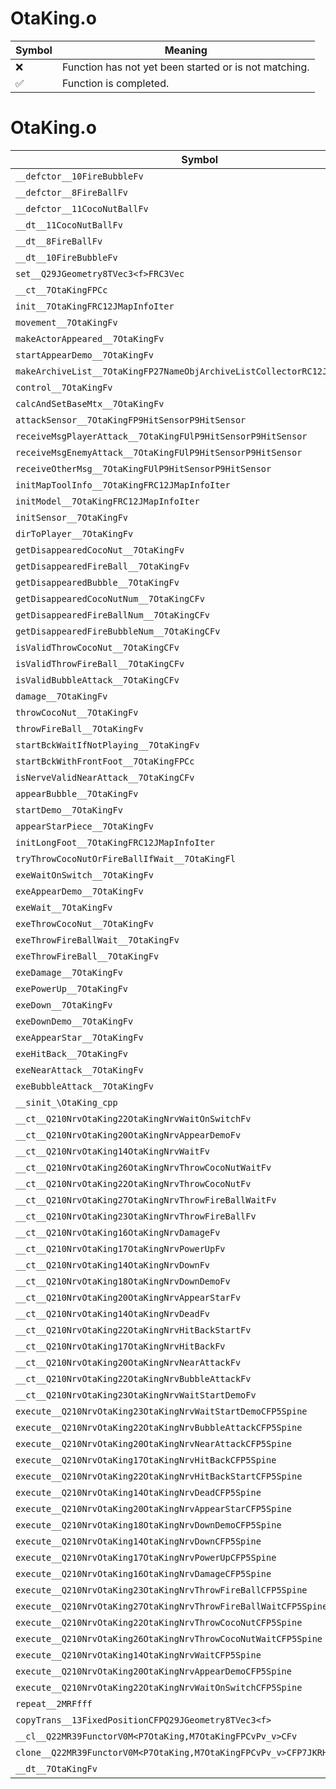 # OtaKing.o
| Symbol | Meaning 
| ------------- | ------------- 
| :x: | Function has not yet been started or is not matching. 
| :white_check_mark: | Function is completed. 


# OtaKing.o
| Symbol | Decompiled? |
| ------------- | ------------- |
| `__defctor__10FireBubbleFv` | :x: |
| `__defctor__8FireBallFv` | :x: |
| `__defctor__11CocoNutBallFv` | :x: |
| `__dt__11CocoNutBallFv` | :x: |
| `__dt__8FireBallFv` | :x: |
| `__dt__10FireBubbleFv` | :x: |
| `set__Q29JGeometry8TVec3<f>FRC3Vec` | :x: |
| `__ct__7OtaKingFPCc` | :x: |
| `init__7OtaKingFRC12JMapInfoIter` | :x: |
| `movement__7OtaKingFv` | :x: |
| `makeActorAppeared__7OtaKingFv` | :x: |
| `startAppearDemo__7OtaKingFv` | :x: |
| `makeArchiveList__7OtaKingFP27NameObjArchiveListCollectorRC12JMapInfoIter` | :x: |
| `control__7OtaKingFv` | :x: |
| `calcAndSetBaseMtx__7OtaKingFv` | :x: |
| `attackSensor__7OtaKingFP9HitSensorP9HitSensor` | :x: |
| `receiveMsgPlayerAttack__7OtaKingFUlP9HitSensorP9HitSensor` | :x: |
| `receiveMsgEnemyAttack__7OtaKingFUlP9HitSensorP9HitSensor` | :x: |
| `receiveOtherMsg__7OtaKingFUlP9HitSensorP9HitSensor` | :x: |
| `initMapToolInfo__7OtaKingFRC12JMapInfoIter` | :x: |
| `initModel__7OtaKingFRC12JMapInfoIter` | :x: |
| `initSensor__7OtaKingFv` | :x: |
| `dirToPlayer__7OtaKingFv` | :x: |
| `getDisappearedCocoNut__7OtaKingFv` | :x: |
| `getDisappearedFireBall__7OtaKingFv` | :x: |
| `getDisappearedBubble__7OtaKingFv` | :x: |
| `getDisappearedCocoNutNum__7OtaKingCFv` | :x: |
| `getDisappearedFireBallNum__7OtaKingCFv` | :x: |
| `getDisappearedFireBubbleNum__7OtaKingCFv` | :x: |
| `isValidThrowCocoNut__7OtaKingCFv` | :x: |
| `isValidThrowFireBall__7OtaKingCFv` | :x: |
| `isValidBubbleAttack__7OtaKingCFv` | :x: |
| `damage__7OtaKingFv` | :x: |
| `throwCocoNut__7OtaKingFv` | :x: |
| `throwFireBall__7OtaKingFv` | :x: |
| `startBckWaitIfNotPlaying__7OtaKingFv` | :x: |
| `startBckWithFrontFoot__7OtaKingFPCc` | :x: |
| `isNerveValidNearAttack__7OtaKingCFv` | :x: |
| `appearBubble__7OtaKingFv` | :x: |
| `startDemo__7OtaKingFv` | :x: |
| `appearStarPiece__7OtaKingFv` | :x: |
| `initLongFoot__7OtaKingFRC12JMapInfoIter` | :x: |
| `tryThrowCocoNutOrFireBallIfWait__7OtaKingFl` | :x: |
| `exeWaitOnSwitch__7OtaKingFv` | :x: |
| `exeAppearDemo__7OtaKingFv` | :x: |
| `exeWait__7OtaKingFv` | :x: |
| `exeThrowCocoNut__7OtaKingFv` | :x: |
| `exeThrowFireBallWait__7OtaKingFv` | :x: |
| `exeThrowFireBall__7OtaKingFv` | :x: |
| `exeDamage__7OtaKingFv` | :x: |
| `exePowerUp__7OtaKingFv` | :x: |
| `exeDown__7OtaKingFv` | :x: |
| `exeDownDemo__7OtaKingFv` | :x: |
| `exeAppearStar__7OtaKingFv` | :x: |
| `exeHitBack__7OtaKingFv` | :x: |
| `exeNearAttack__7OtaKingFv` | :x: |
| `exeBubbleAttack__7OtaKingFv` | :x: |
| `__sinit_\OtaKing_cpp` | :x: |
| `__ct__Q210NrvOtaKing22OtaKingNrvWaitOnSwitchFv` | :x: |
| `__ct__Q210NrvOtaKing20OtaKingNrvAppearDemoFv` | :x: |
| `__ct__Q210NrvOtaKing14OtaKingNrvWaitFv` | :x: |
| `__ct__Q210NrvOtaKing26OtaKingNrvThrowCocoNutWaitFv` | :x: |
| `__ct__Q210NrvOtaKing22OtaKingNrvThrowCocoNutFv` | :x: |
| `__ct__Q210NrvOtaKing27OtaKingNrvThrowFireBallWaitFv` | :x: |
| `__ct__Q210NrvOtaKing23OtaKingNrvThrowFireBallFv` | :x: |
| `__ct__Q210NrvOtaKing16OtaKingNrvDamageFv` | :x: |
| `__ct__Q210NrvOtaKing17OtaKingNrvPowerUpFv` | :x: |
| `__ct__Q210NrvOtaKing14OtaKingNrvDownFv` | :x: |
| `__ct__Q210NrvOtaKing18OtaKingNrvDownDemoFv` | :x: |
| `__ct__Q210NrvOtaKing20OtaKingNrvAppearStarFv` | :x: |
| `__ct__Q210NrvOtaKing14OtaKingNrvDeadFv` | :x: |
| `__ct__Q210NrvOtaKing22OtaKingNrvHitBackStartFv` | :x: |
| `__ct__Q210NrvOtaKing17OtaKingNrvHitBackFv` | :x: |
| `__ct__Q210NrvOtaKing20OtaKingNrvNearAttackFv` | :x: |
| `__ct__Q210NrvOtaKing22OtaKingNrvBubbleAttackFv` | :x: |
| `__ct__Q210NrvOtaKing23OtaKingNrvWaitStartDemoFv` | :x: |
| `execute__Q210NrvOtaKing23OtaKingNrvWaitStartDemoCFP5Spine` | :x: |
| `execute__Q210NrvOtaKing22OtaKingNrvBubbleAttackCFP5Spine` | :x: |
| `execute__Q210NrvOtaKing20OtaKingNrvNearAttackCFP5Spine` | :x: |
| `execute__Q210NrvOtaKing17OtaKingNrvHitBackCFP5Spine` | :x: |
| `execute__Q210NrvOtaKing22OtaKingNrvHitBackStartCFP5Spine` | :x: |
| `execute__Q210NrvOtaKing14OtaKingNrvDeadCFP5Spine` | :x: |
| `execute__Q210NrvOtaKing20OtaKingNrvAppearStarCFP5Spine` | :x: |
| `execute__Q210NrvOtaKing18OtaKingNrvDownDemoCFP5Spine` | :x: |
| `execute__Q210NrvOtaKing14OtaKingNrvDownCFP5Spine` | :x: |
| `execute__Q210NrvOtaKing17OtaKingNrvPowerUpCFP5Spine` | :x: |
| `execute__Q210NrvOtaKing16OtaKingNrvDamageCFP5Spine` | :x: |
| `execute__Q210NrvOtaKing23OtaKingNrvThrowFireBallCFP5Spine` | :x: |
| `execute__Q210NrvOtaKing27OtaKingNrvThrowFireBallWaitCFP5Spine` | :x: |
| `execute__Q210NrvOtaKing22OtaKingNrvThrowCocoNutCFP5Spine` | :x: |
| `execute__Q210NrvOtaKing26OtaKingNrvThrowCocoNutWaitCFP5Spine` | :x: |
| `execute__Q210NrvOtaKing14OtaKingNrvWaitCFP5Spine` | :x: |
| `execute__Q210NrvOtaKing20OtaKingNrvAppearDemoCFP5Spine` | :x: |
| `execute__Q210NrvOtaKing22OtaKingNrvWaitOnSwitchCFP5Spine` | :x: |
| `repeat__2MRFfff` | :x: |
| `copyTrans__13FixedPositionCFPQ29JGeometry8TVec3<f>` | :x: |
| `__cl__Q22MR39FunctorV0M<P7OtaKing,M7OtaKingFPCvPv_v>CFv` | :x: |
| `clone__Q22MR39FunctorV0M<P7OtaKing,M7OtaKingFPCvPv_v>CFP7JKRHeap` | :x: |
| `__dt__7OtaKingFv` | :x: |
